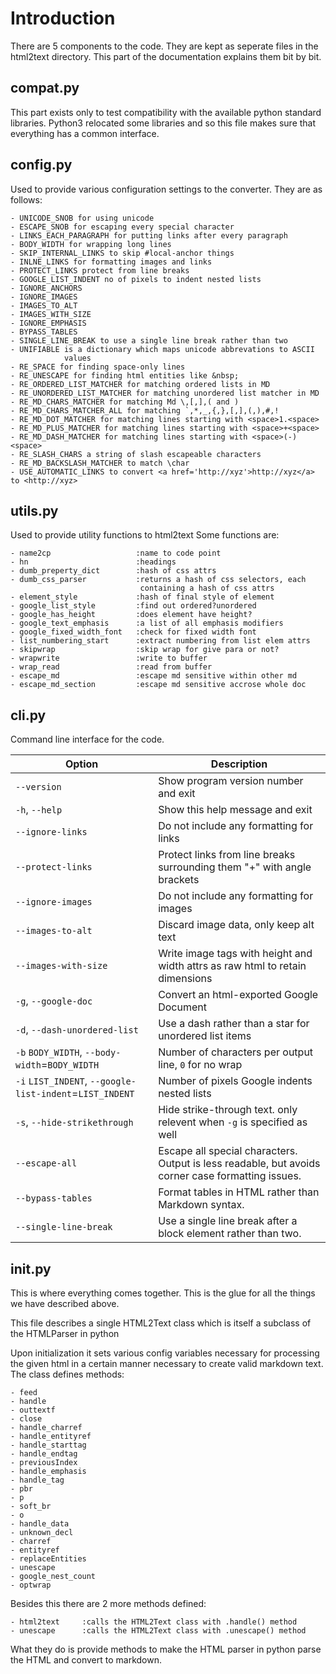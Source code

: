 Introduction
============


There are 5 components to the code. They are kept as seperate files in the
html2text directory. This part of the documentation explains them bit by bit.


compat.py
---------

This part exists only to test compatibility with the available python standard libraries. Python3 relocated some libraries and so this file makes sure that everything has a common interface.

config.py
---------

Used to provide various configuration settings to the converter. They are as follows:

    - UNICODE_SNOB for using unicode
    - ESCAPE_SNOB for escaping every special character
    - LINKS_EACH_PARAGRAPH for putting links after every paragraph
    - BODY_WIDTH for wrapping long lines
    - SKIP_INTERNAL_LINKS to skip #local-anchor things
    - INLNE_LINKS for formatting images and links
    - PROTECT_LINKS protect from line breaks
    - GOOGLE_LIST_INDENT no of pixels to indent nested lists
    - IGNORE_ANCHORS
    - IGNORE_IMAGES
    - IMAGES_TO_ALT
    - IMAGES_WITH_SIZE
    - IGNORE_EMPHASIS
    - BYPASS_TABLES
    - SINGLE_LINE_BREAK to use a single line break rather than two
    - UNIFIABLE is a dictionary which maps unicode abbrevations to ASCII
                values
    - RE_SPACE for finding space-only lines
    - RE_UNESCAPE for finding html entities like &nbsp;
    - RE_ORDERED_LIST_MATCHER for matching ordered lists in MD
    - RE_UNORDERED_LIST_MATCHER for matching unordered list matcher in MD
    - RE_MD_CHARS_MATCHER for matching Md \,[,],( and )
    - RE_MD_CHARS_MATCHER_ALL for matching `,*,_,{,},[,],(,),#,!
    - RE_MD_DOT_MATCHER for matching lines starting with <space>1.<space>
    - RE_MD_PLUS_MATCHER for matching lines starting with <space>+<space>
    - RE_MD_DASH_MATCHER for matching lines starting with <space>(-)<space>
    - RE_SLASH_CHARS a string of slash escapeable characters
    - RE_MD_BACKSLASH_MATCHER to match \char
    - USE_AUTOMATIC_LINKS to convert <a href='http://xyz'>http://xyz</a> to <http://xyz>

utils.py
--------

Used to provide utility functions to html2text
Some functions are:
    
    - name2cp                   :name to code point
    - hn                        :headings
    - dumb_preperty_dict        :hash of css attrs
    - dumb_css_parser           :returns a hash of css selectors, each
                                 containing a hash of css attrs
    - element_style             :hash of final style of element
    - google_list_style         :find out ordered?unordered
    - google_has_height         :does element have height?
    - google_text_emphasis      :a list of all emphasis modifiers
    - google_fixed_width_font   :check for fixed width font
    - list_numbering_start      :extract numbering from list elem attrs
    - skipwrap                  :skip wrap for give para or not?
    - wrapwrite                 :write to buffer
    - wrap_read                 :read from buffer
    - escape_md                 :escape md sensitive within other md
    - escape_md_section         :escape md sensitive accrose whole doc


cli.py
------

Command line interface for the code.


| Option                                                 | Description
|--------------------------------------------------------|---------------------------------------------------
| `--version`                                            | Show program version number and exit
| `-h`, `--help`                                         | Show this help message and exit
| `--ignore-links`                                       | Do not include any formatting for links
|`--protect-links`                                       | Protect links from line breaks surrounding them "+" with angle brackets
|`--ignore-images`                                       | Do not include any formatting for images
|`--images-to-alt`                                       | Discard image data, only keep alt text
|`--images-with-size`                                    | Write image tags with height and width attrs as raw html to retain dimensions
|`-g`, `--google-doc`                                    | Convert an html-exported Google Document
|`-d`, `--dash-unordered-list`                           | Use a dash rather than a star for unordered list items
|`-b` `BODY_WIDTH`, `--body-width`=`BODY_WIDTH`          | Number of characters per output line, `0` for no wrap
|`-i` `LIST_INDENT`, `--google-list-indent`=`LIST_INDENT`| Number of pixels Google indents nested lists
|`-s`, `--hide-strikethrough`                            | Hide strike-through text. only relevent when `-g` is specified as well
|`--escape-all`                                          | Escape all special characters.  Output is less readable, but avoids corner case formatting issues.
| `--bypass-tables`                                      | Format tables in HTML rather than Markdown syntax.
| `--single-line-break`                                  | Use a single line break after a block element rather than two.



__init__.py
-----------

This is where everything comes together. This is the glue for all the
things we have described above.

This file describes a single HTML2Text class which is itself a subclass of the HTMLParser in python

Upon initialization it sets various config variables necessary for
processing the given html in a certain manner necessary to create valid
markdown text.
The class defines methods:

    - feed
    - handle
    - outtextf
    - close
    - handle_charref
    - handle_entityref
    - handle_starttag
    - handle_endtag
    - previousIndex
    - handle_emphasis
    - handle_tag
    - pbr
    - p
    - soft_br
    - o
    - handle_data
    - unknown_decl
    - charref
    - entityref
    - replaceEntities
    - unescape
    - google_nest_count
    - optwrap

Besides this there are 2 more methods defined:

    - html2text     :calls the HTML2Text class with .handle() method
    - unescape      :calls the HTML2Text class with .unescape() method

What they do is provide methods to make the HTML parser in python
parse the HTML and convert to markdown.
